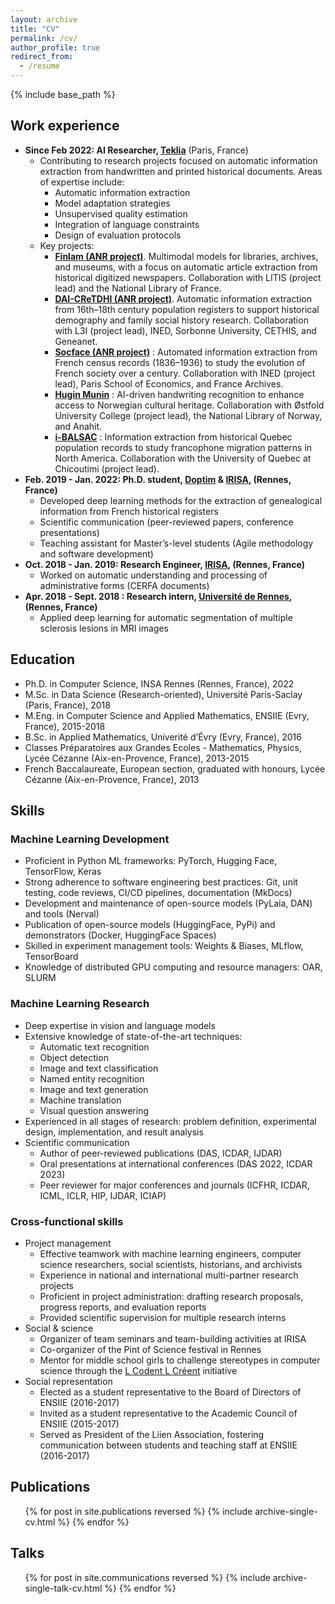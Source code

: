 ```yaml
---
layout: archive
title: "CV"
permalink: /cv/
author_profile: true
redirect_from:
  - /resume
---
```


{% include base_path %}


## Work experience

* **Since Feb 2022: AI Researcher, [Teklia](https://teklia.com/)** (Paris, France)
  * Contributing to research projects focused on automatic information extraction from handwritten and printed historical documents. Areas of expertise include:
     * Automatic information extraction 
     * Model adaptation strategies
     * Unsupervised quality estimation
     * Integration of language constraints
     * Design of evaluation protocols
  * Key projects:
     * [**Finlam (ANR project)**](https://projets.litislab.fr/finlam/). Multimodal models for libraries, archives, and museums, with a focus on automatic article extraction from historical digitized newspapers. Collaboration with LITIS (project lead) and the National Library of France.
     * [**DAI-CReTDHI (ANR project)**](https://dai-cretdhi.univ-lr.fr/). Automatic information extraction from 16th–18th century population registers to support historical demography and family social history research. Collaboration with L3I (project lead), INED, Sorbonne University, CETHIS, and Geneanet. 
    * [**Socface (ANR project)**](https://socface.site.ined.fr/) : Automated information extraction from French census records (1836–1936) to study the evolution of French society over a century. Collaboration with INED (project lead), Paris School of Economics, and France Archives.
    * [**Hugin Munin**](https://hugin-munin-project.github.io/) :  AI-driven handwriting recognition to enhance access to Norwegian cultural heritage. Collaboration with Østfold University College (project lead), the National Library of Norway, and Anahit.
     * [**i-BALSAC**](https://balsac.uqac.ca/) :  Information extraction from historical Quebec population records to study francophone migration patterns in North America. Collaboration with the University of Quebec at Chicoutimi (project lead).
* **Feb. 2019 - Jan. 2022: Ph.D. student, [Doptim](http://doptim.eu/) & [IRISA](https://www.irisa.fr/en), (Rennes, France)**
  * Developed deep learning methods for the extraction of genealogical information from French historical registers
  * Scientific communication (peer-reviewed papers, conference presentations)
  * Teaching assistant for Master’s-level students (Agile methodology and software development)
* **Oct. 2018 - Jan. 2019: Research Engineer, [IRISA](https://www.irisa.fr/en), (Rennes, France)**
  * Worked on automatic understanding and processing of administrative forms (CERFA documents)
* **Apr. 2018 - Sept. 2018 : Research intern, [Université de Rennes](https://www.univ-rennes.fr/), (Rennes, France)**
  * Applied deep learning for automatic segmentation of multiple sclerosis lesions in MRI images

## Education

* Ph.D. in Computer Science, INSA Rennes (Rennes, France), 2022
* M.Sc. in Data Science (Research-oriented), Université Paris-Saclay (Paris, France), 2018
* M.Eng. in Computer Science and Applied Mathematics, ENSIIE (Evry, France), 2015-2018
* B.Sc. in Applied Mathematics, Univerité d’Évry (Evry, France), 2016
* Classes Préparatoires aux Grandes Ecoles - Mathematics, Physics, Lycée Cézanne (Aix-en-Provence, France), 2013-2015
* French Baccalaureate, European section, graduated with honours, Lycée Cézanne (Aix-en-Provence, France), 2013

## Skills

### Machine Learning Development
- Proficient in Python ML frameworks: PyTorch, Hugging Face, TensorFlow, Keras
- Strong adherence to software engineering best practices: Git, unit testing, code reviews, CI/CD pipelines, documentation (MkDocs)
- Development and maintenance of open-source models (PyLaia, DAN) and tools (Nerval)
- Publication of open-source models (HuggingFace, PyPi) and demonstrators (Docker, HuggingFace Spaces)
- Skilled in experiment management tools: Weights & Biases, MLflow, TensorBoard
- Knowledge of distributed GPU computing and resource managers: OAR, SLURM

### Machine Learning Research
- Deep expertise in vision and language models
- Extensive knowledge of state-of-the-art techniques:
  - Automatic text recognition
  - Object detection
  - Image and text classification
  - Named entity recognition
  - Image and text generation
  - Machine translation
  - Visual question answering
- Experienced in all stages of research: problem definition, experimental design, implementation, and result analysis
- Scientific communication
  - Author of peer-reviewed publications (DAS, ICDAR, IJDAR)
  - Oral presentations at international conferences (DAS 2022, ICDAR 2023)
  - Peer reviewer for major conferences and journals (ICFHR, ICDAR, ICML, ICLR, HIP, IJDAR, ICIAP)

### Cross-functional skills
- Project management 
  - Effective teamwork with machine learning engineers, computer science researchers, social scientists, historians, and archivists
  - Experience in national and international multi-partner research projects
  - Proficient in project administration: drafting research proposals, progress reports, and evaluation reports
  - Provided scientific supervision for multiple research interns
- Social & science
  - Organizer of team seminars and team-building activities at IRISA
  - Co-organizer of the Pint of Science festival in Rennes
  - Mentor for middle school girls to challenge stereotypes in computer science through the [L Codent L Créent](https://lclc-rennes.irisa.fr/) initiative
- Social representation
  - Elected as a student representative to the Board of Directors of ENSIIE (2016-2017)
  - Invited as a student representative to the Academic Council of ENSIIE (2015-2017)
  - Served as President of the Liien Association, fostering communication between students and teaching staff at ENSIIE (2016-2017)

## Publications

  <ul>{% for post in site.publications reversed %}
    {% include archive-single-cv.html %}
  {% endfor %}</ul>

## Talks

  <ul>{% for post in site.communications reversed %}
    {% include archive-single-talk-cv.html %}
  {% endfor %}</ul>
  

